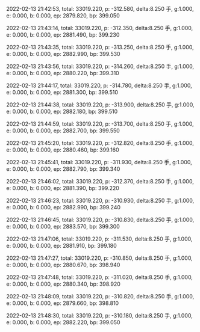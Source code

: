2022-02-13 21:42:53, total: 33019.220, p: -312.580, delta:8.250 手, g:1.000, e: 0.000, b: 0.000, ep: 2879.820, bp: 399.050

2022-02-13 21:43:14, total: 33019.220, p: -312.350, delta:8.250 手, g:1.000, e: 0.000, b: 0.000, ep: 2881.490, bp: 399.230

2022-02-13 21:43:35, total: 33019.220, p: -313.250, delta:8.250 手, g:1.000, e: 0.000, b: 0.000, ep: 2882.990, bp: 399.530

2022-02-13 21:43:56, total: 33019.220, p: -314.260, delta:8.250 手, g:1.000, e: 0.000, b: 0.000, ep: 2880.220, bp: 399.310

2022-02-13 21:44:17, total: 33019.220, p: -314.780, delta:8.250 手, g:1.000, e: 0.000, b: 0.000, ep: 2881.300, bp: 399.510

2022-02-13 21:44:38, total: 33019.220, p: -313.900, delta:8.250 手, g:1.000, e: 0.000, b: 0.000, ep: 2882.180, bp: 399.510

2022-02-13 21:44:59, total: 33019.220, p: -313.700, delta:8.250 手, g:1.000, e: 0.000, b: 0.000, ep: 2882.700, bp: 399.550

2022-02-13 21:45:20, total: 33019.220, p: -312.820, delta:8.250 手, g:1.000, e: 0.000, b: 0.000, ep: 2880.460, bp: 399.160

2022-02-13 21:45:41, total: 33019.220, p: -311.930, delta:8.250 手, g:1.000, e: 0.000, b: 0.000, ep: 2882.790, bp: 399.340

2022-02-13 21:46:02, total: 33019.220, p: -312.370, delta:8.250 手, g:1.000, e: 0.000, b: 0.000, ep: 2881.390, bp: 399.220

2022-02-13 21:46:23, total: 33019.220, p: -310.930, delta:8.250 手, g:1.000, e: 0.000, b: 0.000, ep: 2882.990, bp: 399.240

2022-02-13 21:46:45, total: 33019.220, p: -310.830, delta:8.250 手, g:1.000, e: 0.000, b: 0.000, ep: 2883.570, bp: 399.300

2022-02-13 21:47:06, total: 33019.220, p: -311.530, delta:8.250 手, g:1.000, e: 0.000, b: 0.000, ep: 2881.910, bp: 399.180

2022-02-13 21:47:27, total: 33019.220, p: -310.850, delta:8.250 手, g:1.000, e: 0.000, b: 0.000, ep: 2880.670, bp: 398.940

2022-02-13 21:47:48, total: 33019.220, p: -311.020, delta:8.250 手, g:1.000, e: 0.000, b: 0.000, ep: 2880.340, bp: 398.920

2022-02-13 21:48:09, total: 33019.220, p: -310.820, delta:8.250 手, g:1.000, e: 0.000, b: 0.000, ep: 2879.660, bp: 398.810

2022-02-13 21:48:30, total: 33019.220, p: -310.180, delta:8.250 手, g:1.000, e: 0.000, b: 0.000, ep: 2882.220, bp: 399.050